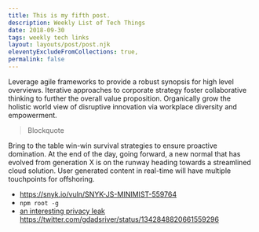 ```yaml
---
title: This is my fifth post.
description: Weekly List of Tech Things
date: 2018-09-30
tags: weekly tech links
layout: layouts/post/post.njk
eleventyExcludeFromCollections: true,
permalink: false
---
```


Leverage agile frameworks to provide a robust synopsis for high level overviews. Iterative approaches to corporate strategy foster collaborative thinking to further the overall value proposition. Organically grow the holistic world view of disruptive innovation via workplace diversity and empowerment.

> Blockquote

Bring to the table win-win survival strategies to ensure proactive domination. At the end of the day, going forward, a new normal that has evolved from generation X is on the runway heading towards a streamlined cloud solution. User generated content in real-time will have multiple touchpoints for offshoring.

- https://snyk.io/vuln/SNYK-JS-MINIMIST-559764
- `npm root -g`
- [an interesting privacy leak](https://lobste.rs/s/oay17v/introducing_emoji_picker_element_memory)
https://twitter.com/gdadsriver/status/1342848820661559296
